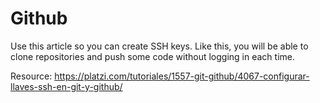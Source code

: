 # Github

Use this article so you can create SSH keys. Like this, you will be able to clone repositories and push some code without logging in each time.

Resource: https://platzi.com/tutoriales/1557-git-github/4067-configurar-llaves-ssh-en-git-y-github/
